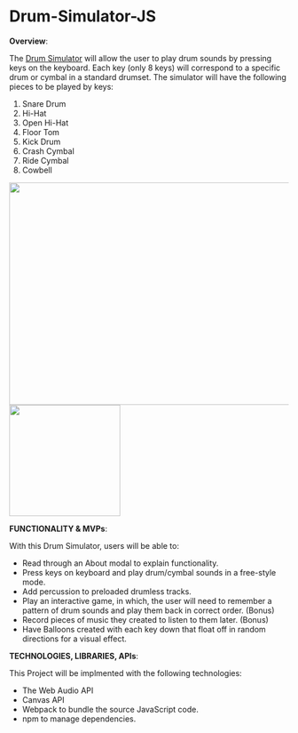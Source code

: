 # Drum-Simulator-JS

  **Overview**:

The [Drum Simulator](https://ggmu1986.github.io/Drum-Simulator-JS/) will allow the user to play drum sounds by pressing keys on the keyboard. Each key (only 8 keys) will correspond to a specific drum or cymbal in a standard drumset. The simulator will have the following pieces to be played by keys:
  1) Snare Drum
  2) Hi-Hat
  3) Open Hi-Hat
  4) Floor Tom
  5) Kick Drum
  6) Crash Cymbal
  7) Ride Cymbal
  8) Cowbell

<img src="https://user-images.githubusercontent.com/8636103/144727610-23570fe9-6704-4c75-96aa-4fb4118a4640.jpeg" width="600" height="400" /><img src="https://user-images.githubusercontent.com/8636103/144727847-96a8b869-c591-4bd4-a468-814acd6bd488.jpg" width="200" height="200" />

  **FUNCTIONALITY & MVPs**:

 With this Drum Simulator, users will be able to:

  - Read through an About modal to explain functionality. 
  - Press keys on keyboard and play drum/cymbal sounds in a free-style mode.
  - Add percussion to preloaded drumless tracks.
  - Play an interactive game, in which, the user will need to remember a pattern of drum sounds and play them back in correct order. (Bonus)
  - Record pieces of music they created to listen to them later. (Bonus)
  - Have Balloons created with each key down that float off in random directions for a visual effect.
  
<!--   In addition, this project will include:
  
   - An ABOUT modal describing how to interact with the simulator.
   - A production README. -->
   
   
<!--    **WIREFRAMES**
   
  <img width="900"  src="https://user-images.githubusercontent.com/8636103/144728495-55bad54f-9c6a-4cb2-aea4-d7ee10eb8814.png">
   
   - Nav Links will include links to this project's Github repo, developer's LinkedIn and the About modal.
   - Other functionality nav bar allows user to click buttons to start playing memory game and record pieces of music.
   - Labelled keys on the bottom of screen inform user which piece of drum set it corresponds to. -->
   
   
   **TECHNOLOGIES, LIBRARIES, APIs**:
   
   This Project will be implmented with the following technologies:
   
   - The Web Audio API 
   - Canvas API 
   - Webpack to bundle the source JavaScript code.
   - npm to manage dependencies.
   
   
   
<!--    **IMPLEMENTED TIMEFRAMES**:

  - **Friday Afternoon & Weekend**: Setup project, including getting webpack started. Reasearch Music/Audio APIs and Canvas on how to implement ideas. Start       writing the code to link sounds of drum/cymabls to correspond to pressing the correct keys on keyboard.

  - **Monday**: Finish up writing code for getting keys to make correct sounds and event listeners/handlers for when keys are pressed/unpressed so sounds are       heard correctly. Start styling keys/viewport with CSS.

  - **Tuesday**: Start working with Canvas API to write code to get pixelated character on screen to correspond to correct keys being played. 

  - **Wednesday**: Finish up code and CSS styling for pixelated character. If time permits start working on memory game/recording (bonus) features.

  - **Thursday Morning**: Review code and make small updates as needed. Deploy to GitHub pages.

 
  **BONUS FEATURES**:

  - Memory Game: user will try to re-enter random keys in correct order after hearing them once.

  - Recording feature: user will have the option to record any music played in freestyle mode.  -->
  
